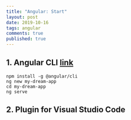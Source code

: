 ```yaml
---
title: "Angular: Start"
layout: post
date: 2019-10-16
tags: angular
comments: true
published: true
---
```

## 1. Angular CLI [link](https://cli.angular.io)

```
npm install -g @angular/cli
ng new my-dream-app
cd my-dream-app
ng serve
```

## 2. Plugin for Visual Studio Code